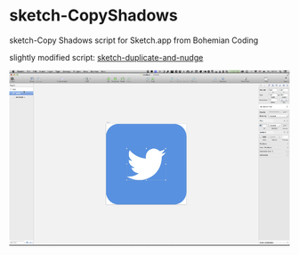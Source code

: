 sketch-CopyShadows
==================
sketch-Copy Shadows script for Sketch.app from Bohemian Coding

slightly modified script: [sketch-duplicate-and-nudge](https://github.com/bomberstudios/sketch-duplicate-and-nudge)

![view](./img/lsh.gif)
